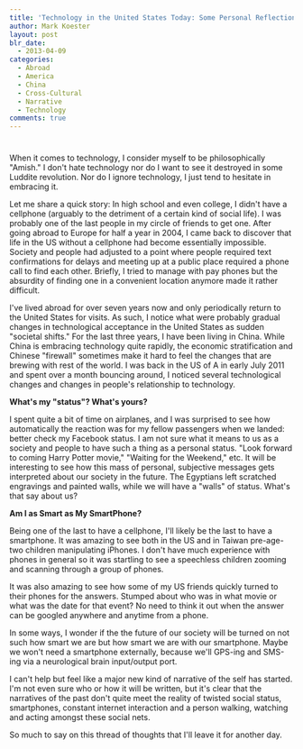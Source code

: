 ```yaml
---
title: 'Technology in the United States Today: Some Personal Reflections After Years Abroad'
author: Mark Koester
layout: post
blr_date:
  - 2013-04-09
categories:
  - Abroad
  - America
  - China
  - Cross-Cultural
  - Narrative
  - Technology
comments: true
---
```

# 

When it comes to technology, I consider myself to be philosophically "Amish." I don't hate technology nor do I want to see it destroyed in some Luddite revolution. Nor do I ignore technology, I just tend to hesitate in embracing it.

Let me share a quick story: In high school and even college, I didn't have a cellphone (arguably to the detriment of a certain kind of social life). I was probably one of the last people in my circle of friends to get one. After going abroad to Europe for half a year in 2004, I came back to discover that life in the US without a cellphone had become essentially impossible. Society and people had adjusted to a point where people required text confirmations for delays and meeting up at a public place required a phone call to find each other. Briefly, I tried to manage with pay phones but the absurdity of finding one in a convenient location anymore made it rather difficult.

I've lived abroad for over seven years now and only periodically return to the United States for visits. As such, I notice what were probably gradual changes in technological acceptance in the United States as sudden "societal shifts." For the last three years, I have been living in China. While China is embracing technology quite rapidly, the economic stratification and Chinese "firewall" sometimes make it hard to feel the changes that are brewing with rest of the world. I was back in the US of A in early July 2011 and spent over a month bouncing around, I noticed several technological changes and changes in people's relationship to technology.

**What's my "status"? What's yours?**

I spent quite a bit of time on airplanes, and I was surprised to see how automatically the reaction was for my fellow passengers when we landed: better check my Facebook status. I am not sure what it means to us as a society and people to have such a thing as a personal status. "Look forward to coming Harry Potter movie," "Waiting for the Weekend," etc. It will be interesting to see how this mass of personal, subjective messages gets interpreted about our society in the future. The Egyptians left scratched engravings and painted walls, while we will have a "walls" of status. What's that say about us?

**Am I as Smart as My SmartPhone?**

Being one of the last to have a cellphone, I'll likely be the last to have a smartphone. It was amazing to see both in the US and in Taiwan pre-age-two children manipulating iPhones. I don't have much experience with phones in general so it was startling to see a speechless children zooming and scanning through a group of phones.

It was also amazing to see how some of my US friends quickly turned to their phones for the answers. Stumped about who was in what movie or what was the date for that event? No need to think it out when the answer can be googled anywhere and anytime from a phone.

In some ways, I wonder if the the future of our society will be turned on not such how smart we are but how smart we are with our smartphone. Maybe we won't need a smartphone externally, because we'll GPS-ing and SMS-ing via a neurological brain input/output port.

I can't help but feel like a major new kind of narrative of the self has started. I'm not even sure who or how it will be written, but it's clear that the narratives of the past don't quite meet the reality of twisted social status, smartphones, constant internet interaction and a person walking, watching and acting amongst these social nets.

So much to say on this thread of thoughts that I'll leave it for another day.